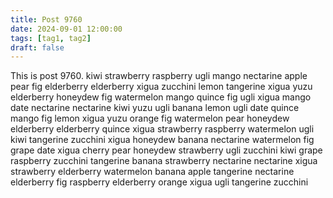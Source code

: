 ```yaml
---
title: Post 9760
date: 2024-09-01 12:00:00
tags: [tag1, tag2]
draft: false
---
```

This is post 9760.
kiwi
strawberry
raspberry
ugli
mango
nectarine
apple
pear
fig
elderberry
elderberry
xigua
zucchini
lemon
tangerine
xigua
yuzu
elderberry
honeydew
fig
watermelon
mango
quince
fig
ugli
xigua
mango
date
nectarine
nectarine
kiwi
yuzu
ugli
banana
lemon
ugli
date
quince
mango
fig
lemon
xigua
yuzu
orange
fig
watermelon
pear
honeydew
elderberry
elderberry
quince
xigua
strawberry
raspberry
watermelon
ugli
kiwi
tangerine
zucchini
xigua
honeydew
banana
nectarine
watermelon
fig
grape
date
xigua
cherry
pear
honeydew
strawberry
ugli
zucchini
kiwi
grape
raspberry
zucchini
tangerine
banana
strawberry
nectarine
nectarine
xigua
strawberry
elderberry
watermelon
banana
apple
tangerine
nectarine
elderberry
fig
raspberry
elderberry
orange
xigua
ugli
tangerine
zucchini
